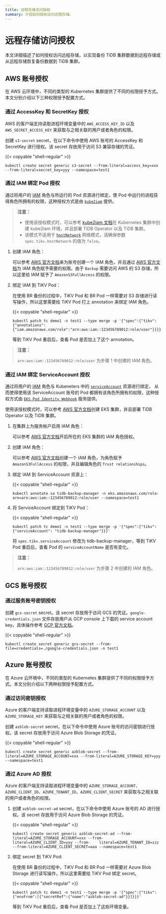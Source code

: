 ```yaml
---
title: 远程存储访问授权
summary: 介绍如何授权访问远程存储。
---
```


# 远程存储访问授权

本文详细描述了如何授权访问远程存储，以实现备份 TiDB 集群数据到远程存储或从远程存储恢复备份数据到 TiDB 集群。

## AWS 账号授权

在 AWS 云环境中，不同的类型的 Kubernetes 集群提供了不同的权限授予方式。本文分别介绍以下三种权限授予配置方式。

### 通过 AccessKey 和 SecretKey 授权

AWS 的客户端支持读取进程环境变量中的 `AWS_ACCESS_KEY_ID` 以及 `AWS_SECRET_ACCESS_KEY` 来获取与之相关联的用户或者角色的权限。

创建 `s3-secret` secret，在以下命令中使用 AWS 账号的 AccessKey 和 SecretKey 进行授权。该 secret 存放用于访问 S3 兼容存储的凭证。

{{< copyable "shell-regular" >}}

```shell
kubectl create secret generic s3-secret --from-literal=access_key=xxx --from-literal=secret_key=yyy --namespace=test1
```

### 通过 IAM 绑定 Pod 授权

通过将用户的 [IAM](https://aws.amazon.com/cn/iam/) 角色与所运行的 Pod 资源进行绑定，使 Pod 中运行的进程获得角色所拥有的权限，这种授权方式是由 [`kube2iam`](https://github.com/jtblin/kube2iam) 提供。

> **注意：**
>
> - 使用该授权模式时，可以参考 [kube2iam 文档](https://github.com/jtblin/kube2iam#usage)在 Kubernetes 集群中创建 kube2iam 环境，并且部署 TiDB Operator 以及 TiDB 集群。
> - 该模式不适用于 [`hostNetwork`](https://kubernetes.io/docs/concepts/policy/pod-security-policy) 网络模式，请确保参数 `spec.tikv.hostNetwork` 的值为 `false`。

1. 创建 IAM 角色：

    可以参考 [AWS 官方文档](https://docs.aws.amazon.com/IAM/latest/UserGuide/id_users_create.html)来为账号创建一个 IAM 角色，并且通过 [AWS 官方文档](https://docs.aws.amazon.com/IAM/latest/UserGuide/access_policies_manage-attach-detach.html)为 IAM 角色赋予需要的权限。由于 `Backup` 需要访问 AWS 的 S3 存储，所以这里给 IAM 赋予了 `AmazonS3FullAccess` 的权限。

2. 绑定 IAM 到 TiKV Pod：

    在使用 BR 备份的过程中，TiKV Pod 和 BR Pod 一样需要对 S3 存储进行读写操作，所以这里需要给 TiKV Pod 打上 annotation 来绑定 IAM 角色。

    {{< copyable "shell-regular" >}}

    ```shell
    kubectl patch tc demo1 -n test1 --type merge -p '{"spec":{"tikv":{"annotations":{"iam.amazonaws.com/role":"arn:aws:iam::123456789012:role/user"}}}}'
    ```

    等到 TiKV Pod 重启后，查看 Pod 是否加上了这个 annotation。

> **注意：**
>
> `arn:aws:iam::123456789012:role/user` 为步骤 1 中创建的 IAM 角色。

### 通过 IAM 绑定 ServiceAccount 授权

通过将用户的 [IAM](https://aws.amazon.com/cn/iam/) 角色与 Kubeneters 中的 [`serviceAccount`](https://kubernetes.io/docs/reference/access-authn-authz/admission-controllers/#serviceaccount) 资源进行绑定， 从而使得使用该 ServiceAccount 账号的 Pod 都拥有该角色所拥有的权限，这种授权方式由 [`EKS Pod Identity Webhook`](https://github.com/aws/amazon-eks-pod-identity-webhook) 服务提供。

使用该授权模式时，可以参考 [AWS 官方文档](https://docs.aws.amazon.com/zh_cn/eks/latest/userguide/create-cluster.html)创建 EKS 集群，并且部署 TiDB Operator 以及 TiDB 集群。

1. 在集群上为服务帐户启用 IAM 角色：

    可以参考 [AWS 官方文档](https://docs.aws.amazon.com/eks/latest/userguide/enable-iam-roles-for-service-accounts.html)开启所在的 EKS 集群的 IAM 角色授权。

2. 创建 IAM 角色：

    可以参考 [AWS 官方文档](https://docs.aws.amazon.com/eks/latest/userguide/create-service-account-iam-policy-and-role.html)创建一个 IAM 角色，为角色赋予 `AmazonS3FullAccess` 的权限，并且编辑角色的 `Trust relationships`。

3. 绑定 IAM 到 ServiceAccount 资源上：

    {{< copyable "shell-regular" >}}

    ```shell
    kubectl annotate sa tidb-backup-manager -n eks.amazonaws.com/role-arn=arn:aws:iam::123456789012:role/user --namespace=test1
    ```

4. 将 ServiceAccount 绑定到 TiKV Pod：

    {{< copyable "shell-regular" >}}

    ```shell
    kubectl patch tc demo1 -n test1 --type merge -p '{"spec":{"tikv":{"serviceAccount": "tidb-backup-manager"}}}'
    ```

    将 `spec.tikv.serviceAccount` 修改为 tidb-backup-manager，等到 TiKV Pod 重启后，查看 Pod 的 `serviceAccountName` 是否有变化。

> **注意：**
>
> `arn:aws:iam::123456789012:role/user` 为步骤 2 中创建的 IAM 角色。

## GCS 账号授权

### 通过服务账号密钥授权

创建 `gcs-secret` secret。该 secret 存放用于访问 GCS 的凭证。`google-credentials.json` 文件存放用户从 GCP console 上下载的 service account key。具体操作参考 [GCP 官方文档](https://cloud.google.com/docs/authentication/getting-started)。

{{< copyable "shell-regular" >}}

```shell
kubectl create secret generic gcs-secret --from-file=credentials=./google-credentials.json -n test1
```

## Azure 账号授权

在 Azure 云环境中，不同的类型的 Kubernetes 集群提供了不同的权限授予方式。本文分别介绍以下两种权限授予配置方式。

### 通过访问密钥授权

Azure 的客户端支持读取进程环境变量中的 `AZURE_STORAGE_ACCOUNT` 以及 `AZURE_STORAGE_KEY` 来获取与之相关联的用户或者角色的权限。

创建 `azblob-secret` secret，在以下命令中使用 Azure 账号的访问密钥进行授权。该 secret 存放用于访问 Azure Blob Storage 的凭证。

{{< copyable "shell-regular" >}}

```shell
kubectl create secret generic azblob-secret --from-literal=AZURE_STORAGE_ACCOUNT=xxx --from-literal=AZURE_STORAGE_KEY=yyy --namespace=test1
```

### 通过 Azure AD 授权

Azure 的客户端支持读取进程环境变量中的 `AZURE_STORAGE_ACCOUNT`、`AZURE_CLIENT_ID`、`AZURE_TENANT_ID`、`AZURE_CLIENT_SECRET` 来获取与之相关联的用户或者角色的权限。

1. 创建 `azblob-secret-ad` secret，在以下命令中使用 Azure 账号的 AD 进行授权。该 secret 存放用于访问 Azure Blob Storage 的凭证。

    {{< copyable "shell-regular" >}}

    ```shell
    kubectl create secret generic azblob-secret-ad --from-literal=AZURE_STORAGE_ACCOUNT=xxx --from-literal=AZURE_CLIENT_ID=yyy --from-    literal=AZURE_TENANT_ID=zzz --from-literal=AZURE_CLIENT_SECRET=aaa --namespace=test1
    ```

2. 绑定 secret 到 TiKV Pod:

    在使用 BR 备份的过程中，TiKV Pod 和 BR Pod 一样需要对 Azure Blob Storage 进行读写操作，所以这里需要给 TiKV Pod 绑定 secret。

     {{< copyable "shell-regular" >}}

    ```shell
    kubectl patch tc demo1 -n test1 --type merge -p '{"spec":{"tikv":{"envFrom":[{"secretRef":{"name":"azblob-secret-ad"}}]}}}'
    ```

    等到 TiKV Pod 重启后，查看 Pod 是否加上了这些环境变量。
